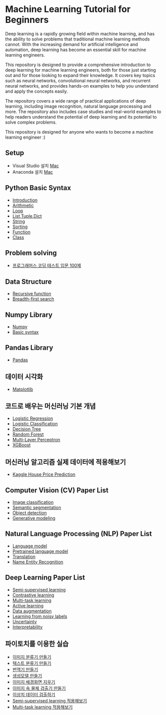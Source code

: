 # Machine Learning Tutorial for Beginners

Deep learning is a rapidly growing field within machine learning, and has the ability to solve problems that traditional machine learning methods cannot. With the increasing demand for artificial intelligence and automation, deep learning has become an essential skill for machine learning engineers.

This repository is designed to provide a comprehensive introduction to deep learning for machine learning engineers, both for those just starting out and for those looking to expand their knowledge. It covers key topics such as neural networks, convolutional neural networks, and recurrent neural networks, and provides hands-on examples to help you understand and apply the concepts easily.

The repository covers a wide range of practical applications of deep learning, including image recognition, natural language processing and more. The repository also includes case studies and real-world examples to help readers understand the potential of deep learning and its potential to solve complex problems.

This repository is designed for anyone who wants to become a machine learning engineer :)


## Setup
* Visual Studio 설치 [Mac](https://www.lainyzine.com/ko/article/how-to-install-visual-studio-code-on-macos/)
* Anaconda 설치 [Mac](https://jsikim1.tistory.com/186)

## Python Basic Syntax
* [Introduction](/grammer/intro/README.md)
* [Arithmetic](/grammer/operations/README.md)
* [Loop](/grammer/loop/README.md)
* [List,Tuple,Dict](/grammer/data_type/README.md)
* [String](/grammer/string/README.md)
* [Sorting](/grammer/sorting/README.md)
* [Function](/grammer/function/README.md)
* [Class](/grammer/class/README.md)

## Problem solving
* [프로그래머스 코딩 테스트 입문 100제](https://school.programmers.co.kr/learn/challenges?utm_source=google&utm_medium=cpc&utm_campaign=codingtest_test&utm_content=%EC%BD%94%EB%94%A9%ED%85%8C%EC%8A%A4%ED%8A%B8&utm_term=&gclid=CjwKCAiArNOeBhAHEiwAze_nKA0add9ucnnlSkePQ3zwa0Gd9KN-o42ZrlrGFjrpn69AFm4fQUwgWxoCl9cQAvD_BwE&order=acceptance_desc&page=1&levels=0&languages=python3)

## Data Structure
* [Recursive function](/coding_test/recursive/README.md)
* [Breadth-first search ](/coding_test/bfs/README.md)

## Numpy Library
* [Numpy](/numpy/basic/README.md)
* [Basic syntax](/numpy/syntax/README.md)

## Pandas Library
* [Pandas](/pandas/basic/README.md)

## 데이터 시각화
* [Matplotlib](/visualization/matplotlib/README.md)


## 코드로 배우는 머신러닝 기본 개념
* [Logistic Regression](/ml_code/logistic_regression/README.md)
* [Logistic Classification](/ml_code/logistic_classification/README.md)
* [Decision Tree](/ml_code/decision_tree/README.md)
* [Random Forest](/ml_code/random_forest/README.md)
* [Multi-Layer Perceptron](/ml_code/mlp/README.md)
* [XGBoost](/ml_code/xgboost/README.md)

## 머신러닝 알고리즘 실제 데이터에 적용해보기
* [Kaggle House Price Prediction](/kaggle/house_price_prediction/README.md)

## Computer Vision (CV) Paper List
* [Image classification](/paper/classification/README.md)
* [Semantic segmentation](/paper/segmentation/README.md)
* [Object detection](/paper/object_detection/README.md)
* [Generative modeling](/paper/generative_modeling/README.md)

## Natural Language Processing (NLP) Paper List
* [Language model](/paper/lm/README.md)
* [Pretrained language model](/paper/plm/README.md)
* [Translation](/paper/translation/README.md)
* [Name Entity Recognition](/paper/ner/README.md)

## Deep Learning Paper List
* [Semi-supervised learning](/paper/semi_supervised_learning/README.md)
* [Contrastive learning](/paper/contrastive_learning/README.md)
* [Multi-task learning](/paper/multi_task_learning/README.md)
* [Active learning](/paper/active_learning/README.md)
* [Data augmentation](/paper/data_augmentation/README.md)
* [Learning from noisy labels](/paper/noisy_labels/README.md)
* [Uncertainty](/paper/uncertainty/README.md)
* [Interpretability](/paper/interpretability/README.md)

## 파이토치를 이용한 실습
* [이미지 분류기 만들기](/torch_example/image_classifier/README.md)
* [텍스트 분류기 만들기](/torch_example/image_classifier/README.md)
* [번역기 만들기](/torch_example/image_classifier/README.md)
* [생성모델 만들기](/torch_example/image_classifier/README.md)
* [이미지 배경화면 지우기](/torch_example/image_classifier/README.md)
* [이미지 속 물체 검출기 만들기](/torch_example/image_classifier/README.md)
* [이상치 데이터 검출하기](/torch_example/image_classifier/README.md)
* [Semi-supervised learning 적용해보기](/torch_example/image_classifier/README.md)
* [Multi-task learning 적용해보기](/torch_example/image_classifier/README.md)



